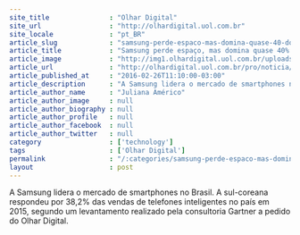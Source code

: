 ```yaml
---
site_title               : "Olhar Digital"
site_url                 : "http://olhardigital.uol.com.br"
site_locale              : "pt_BR"
article_slug             : "samsung-perde-espaco-mas-domina-quase-40-do-mercado-de-smartphones-no-brasil"
article_title            : "Samsung perde espaço, mas domina quase 40% do mercado de smartphones no Brasil"
article_image            : "http://img1.olhardigital.uol.com.br/uploads/acervo_imagens/2016/01/20160105131018_660_420.jpg"
article_url              : "http://olhardigital.uol.com.br/pro/noticia/samsung-perde-espaco-mas-domina-quase-40-do-mercado-de-smartphones-no-brasil/55436"
article_published_at     : "2016-02-26T11:10:00-03:00"
article_description      : "A Samsung lidera o mercado de smartphones no Brasil. A sul-coreana respondeu por 38,2% das vendas de telefones inteligentes no país em 2015, segundo um levantamento realizado pela consultoria Gartner a pedido do Olhar Digital."
article_author_name      : "Juliana Américo"
article_author_image     : null
article_author_biography : null
article_author_profile   : null
article_author_facebook  : null
article_author_twitter   : null
category                 : ['technology']
tags                     : ['Olhar Digital']
permalink                : "/:categories/samsung-perde-espaco-mas-domina-quase-40-do-mercado-de-smartphones-no-brasil/"
layout                   : post
---
```


A Samsung lidera o mercado de smartphones no Brasil. A sul-coreana respondeu por 38,2% das vendas de telefones inteligentes no país em 2015, segundo um levantamento realizado pela consultoria Gartner a pedido do Olhar Digital.
